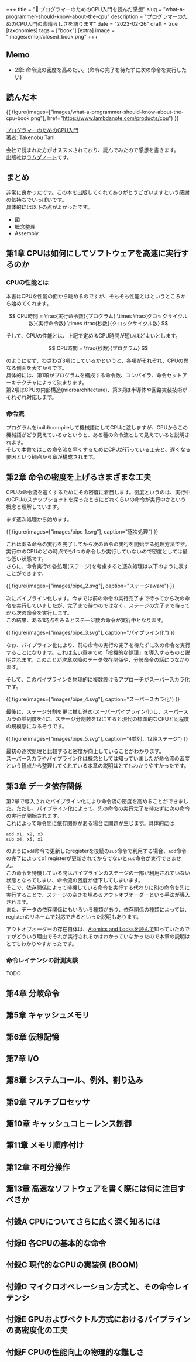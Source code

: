+++
title = "📕 プログラマーのためのCPU入門を読んだ感想"
slug = "what-a-programmer-should-know-about-the-cpu"
description = "プログラマーのためのCPU入門の素晴らしさを語ります"
date = "2023-02-26"
draft = true
[taxonomies]
tags = ["book"]
[extra]
image = "images/emoji/closed_book.png"
+++

## Memo

* 2章: 命令流の密度を高めたい。(命令の完了を待たずに次の命令を実行したい)

## 読んだ本


{{ figure(images=["images/what-a-programmer-should-know-about-the-cpu-book.png"], href="https://www.lambdanote.com/products/cpu") }}

[プログラマーのためのCPU入門](https://www.lambdanote.com/products/cpu)  
著者: Takenobu Tani

会社で読まれた方がオススメされており、読んでみたので感想を書きます。  
出版社は[ラムダノート](https://www.lambdanote.com/)です。


## まとめ

非常に良かったです。この本を出版してくれてありがとうございますという感謝の気持ちでいっぱいです。  
具体的には以下の点がよかったです。

* 図
* 概念整理
* Assembly 


## 第1章 CPUは如何にしてソフトウェアを高速に実行するのか

### CPUの性能とは

本書はCPUを性能の面から眺めるのですが、そもそも性能とはというところから始めてくれます。  

$$ CPU時間 = \frac{実行命令数}{プログラム} \times \frac{クロックサイクル数}{実行命令数} \times \frac{秒数}{クロックサイクル数} $$

そして、CPUの性能とは、上記で定めるCPU時間が短いほどよいとします。

$$ CPU時間 = \frac{秒数}{プログラム} $$

のようにせず、わざわざ3項にしているかというと、各項がそれぞれ、CPUの異なる側面を表すからです。  
具体的には、第1項がプログラムを構成する命令数、コンパイラ、命令セットアーキテクチャによって決まります。  
第2項はCPUの内部構造(microarchitecture)、第3項は半導体や回路実装技術がそれぞれ対応します。

### 命令流

プログラムをbuild/compileして機械語にしてCPUに渡しますが、CPUからこの機械語がどう見えているかというと、ある種の命令流として見えていると説明されます。  
そして本書ではこの命令流を早くするためにCPUが行っている工夫と、遅くなる要因という観点から章が構成されます。


## 第2章 命令の密度を上げるさまざまな工夫

CPUの命令流を速くするためにその密度に着目します。密度というのは、実行中のCPUのスナップショットを採ったときにどれくらいの命令が実行中かという概念と理解しています。  

まず逐次処理から始めます。  


{{ figure(images=["images/pipe_1.svg"], caption="逐次処理") }}

これはある命令の実行を完了してから次の命令の実行を開始する処理方法です。実行中のCPUのどの時点でも1つの命令しか実行していないので密度としては最も低い状態です。  
さらに、命令実行の各処理(ステージ)を考慮すると逐次処理は以下のように表すことができます。

{{ figure(images=["images/pipe_2.svg"], caption="ステージaware") }}

次にパイプライン化します。今までは前の命令の実行完了まで待ってから次の命令を実行していましたが、完了まで待つのではなく、ステージの完了まで待ってから次の命令を実行します。  
この結果、ある1時点をみるとステージ数の命令が実行中となります。  

{{ figure(images=["images/pipe_3.svg"], caption="パイプライン化") }}

なお、パイプライン化により、前の命令の実行の完了を待たずに次の命令を実行することになります。これは広い意味での「投機的な処理」を導入するものと説明されます。このことが次章以降のデータ依存関係や、分岐命令の話につながります。  

そして、このパイプラインを物理的に複数設けるアプローチがスーパースカラ化です。  

{{ figure(images=["images/pipe_4.svg"], caption="スーパースカラ化") }}

最後に、ステージ分割を更に推し進め(スーパーパイプライン化)し、スーパースカラの並列度を4に、ステージ分割数を12にすると現代の標準的なCPUと同程度の規模感になるそうです。  

{{ figure(images=["images/pipe_5.svg"], caption="4並列、12段ステージ") }}

最初の逐次処理と比較すると密度が向上していることがわかります。  
スーパースカラやパイプライン化は概念としては知っていましたが命令流の密度という観点から整理してくれている本章の説明はとてもわかりやすかったです。


## 第3章 データ依存関係

第2章で導入されたパイプライン化により命令流の密度を高めることができました。ただし、パイプライン化によって、先の命令の実行完了を待たずに次の命令の実行が開始されます。  
これによって命令間に依存関係がある場合に問題が生じます。具体的には  

```
add x1, x2, x3
sub x4, x5, x1
```

のように`add`命令で更新したregisterを後続の`sub`命令で利用する場合、`add`命令の完了によってx1 registerが更新されてからでないと`sub`命令が実行できません。  
この命令を待機している間はパイプラインのステージの一部が利用されていない状態となってしまい、命令流の密度が低下してしまいます。  
そこで、依存関係によって待機している命令を実行する代わりに別の命令を先に実行することで、ステージの空きを埋めるアウトオブオーダーという手法が導入されます。  
また、データの依存関係にもいろいろ種類があり、依存関係の種類によっては、registerのリネームで対応できるといった説明もあります。  

アウトオブオーダーの存在自体は、[Atomics and Locksを読んで](https://blog.ymgyt.io/entry/rust_atomics_and_locks/)知っていたのですがどういう理由でそれが実行されるかはわかっていなかったので本章の説明はとてもわかりやすかったです。  

### 命令レイテンシの計測実験

TODO


## 第4章 分岐命令

## 第5章 キャッシュメモリ

## 第6章 仮想記憶

## 第7章 I/O

## 第8章 システムコール、例外、割り込み

## 第9章 マルチプロセッサ

## 第10章 キャッシュコヒーレンス制御

## 第11章 メモリ順序付け

## 第12章 不可分操作

## 第13章 高速なソフトウェアを書く際には何に注目すべきか

## 付録A CPUについてさらに広く深く知るには

## 付録B 各CPUの基本的な命令

## 付録C 現代的なCPUの実装例 (BOOM)

## 付録D マイクロオペレーション方式と、その命令レイテンシ

## 付録E GPUおよびベクトル方式におけるパイプラインの高密度化の工夫

## 付録F CPUの性能向上の物理的な難しさ


